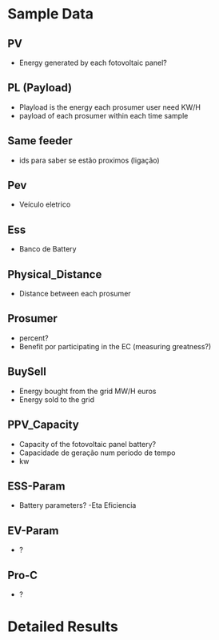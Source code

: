 # Sample Data
## PV 
- Energy generated by each fotovoltaic panel?

## PL (Payload)
- Playload is the energy each prosumer user need KW/H
- payload of each prosumer within each time sample

## Same feeder
- ids para saber se estão proximos (ligação)

## Pev
- Veículo eletrico

## Ess
- Banco de Battery

## Physical_Distance
- Distance between each prosumer

## Prosumer
- percent?
- Benefit por participating in the EC (measuring greatness?)

## BuySell
- Energy bought from the grid MW/H euros
- Energy sold to the grid

## PPV_Capacity
- Capacity of the fotovoltaic panel battery?
- Capacidade de geração num periodo de tempo 
- kw

## ESS-Param
- Battery parameters?
-Eta  Eficiencia


## EV-Param
- ?

## Pro-C
- ?


# Detailed Results




